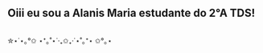
## Oiii eu sou a Alanis Maria estudante do 2°A TDS!
<img align="center" alt="" scr="https://github.com/user-attachments/assets/2edf96ab-a76f-4006-9374-ce7f3e60aa25">

✮⋆˙⋆｡°✩ ⋆⁺｡˚⋆˙‧₊✩₊‧˙⋆˚｡⁺⋆ ✩°｡⋆


